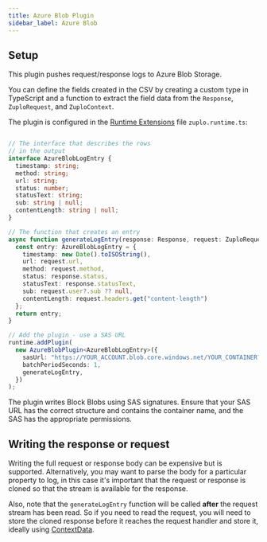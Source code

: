 ```yaml
---
title: Azure Blob Plugin
sidebar_label: Azure Blob
---
```


<EnterpriseFeature name="Custom logging" />

## Setup

This plugin pushes request/response logs to Azure Blob Storage.

You can define the fields created in the CSV by creating a custom type in
TypeScript and a function to extract the field data from the `Response`,
`ZuploRequest`, and `ZuploContext`.

The plugin is configured in the [Runtime Extensions](./runtime-extensions.md)
file `zuplo.runtime.ts`:

```ts

// The interface that describes the rows
// in the output
interface AzureBlobLogEntry {
  timestamp: string;
  method: string;
  url: string;
  status: number;
  statusText: string;
  sub: string | null;
  contentLength: string | null;
}

// The function that creates an entry
async function generateLogEntry(response: Response, request: ZuploRequest, context: ZuploContext) {
  const entry: AzureBlobLogEntry = {
    timestamp: new Date().toISOString(),
    url: request.url,
    method: request.method,
    status: response.status,
    statusText: response.statusText,
    sub: request.user?.sub ?? null,
    contentLength: request.headers.get("content-length")
  };
  return entry;
}

// Add the plugin - use a SAS URL
runtime.addPlugin(
  new AzureBlobPlugin<AzureBlobLogEntry>({
    sasUrl: "https://YOUR_ACCOUNT.blob.core.windows.net/YOUR_CONTAINER?sv=2022-11-02&ss=b&srt=co&sp=wactfx&se=2045-11-17T13:50:53Z&st=2024-11-17T05:50:53Z&spr=https&sig=YOUR_SIG",
    batchPeriodSeconds: 1,
    generateLogEntry,
  })
);

```

The plugin writes Block Blobs using SAS signatures. Ensure that your SAS URL has
the correct structure and contains the container name, and the SAS has the
appropriate permissions.

## Writing the response or request

Writing the full request or response body can be expensive but is supported.
Alternatively, you may want to parse the body for a particular property to log,
in this case it's important that the request or response is cloned so that the
stream is available for the response.

Also, note that the `generateLogEntry` function will be called **after** the
request stream has been read. So if you need to read the request, you will need
to store the cloned response before it reaches the request handler and store it,
ideally using [ContextData](./context-data.md).
